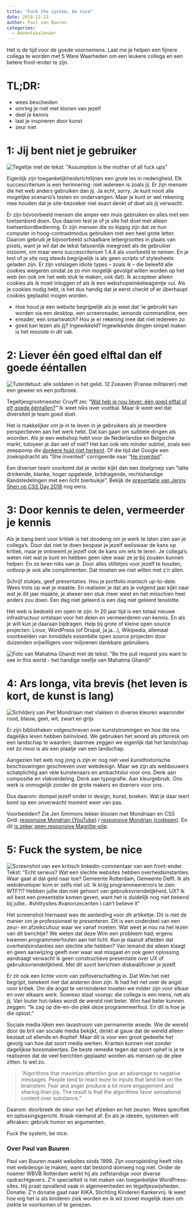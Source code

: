 ```yaml
---
title: "Fuck the system, be nice"
date: 2018-12-23
author: Paul van Buuren
categories: 
  - Adventskalender
---
```

Het is de tijd voor de goede voornemens. Laat me je helpen een fijnere collega te worden met 5 Ware Waarheden om een leukere collega en een betere front-ender te zijn.

# TL;DR:

* wees bescheiden
* omring je niet met klonen van jezelf
* deel je kennis
* laat je inspireren door kunst
* zeur niet

# 1: Jij bent niet je gebruiker

![Tegeltje met de tekst: "Assumption is the mother of all fuck ups"](https://fronteers.nl/_img/adventskalender/assumption-is-the-mother-of-all-fuck-ups-576x576.png)

Eigenlijk zijn toegankelijkheidsrichtlijnen een grote les in nederigheid. Elk succescriterium is een herinnering: niet iedereen is zoals jij. Er zijn mensen die het web anders gebruiken dan jij. Ja echt, sorry.  Je kunt nooit alle mogelijke scenario’s testen en ondervangen. Maar je kunt er wel rekening mee houden dat je site-bezoeker niet exact denkt of doet als jij verwacht.

Er zijn bijvoorbeeld mensen die amper een muis gebruiken en alles met een toetsenbord doen. Dus daarom test je of je site het doet met alleen toetsenbordbediening. Er zijn mensen die zo kippig zijn dat ze hun computer in hoog-contrastmodus gebruiken met een heel grote letter. Daarom gebruik je bijvoorbeeld schaalbare lettergroottes in plaats van pixels, want je wil dat de tekst fatsoenlijk meegroeit als de gebruiker inzoomt, om maar eens succescriterium 1.4.4 als voorbeeld te nemen. En je test of je site nog steeds begrijpelijk is als geen scripts of stylesheets geladen zijn. Er zijn volslagen idiote types – zoals ik – die beleefd alle cookies weigeren omdat ze zo min mogelijk gevolgd willen worden op het web (en ook om het web stuk te maken, ook dat). Ik accepteer alleen cookies als ik moet inloggen of als ik een webshopwinkelwagentje vul. Als je cookies nodig hebt, is het dus handig dat je eerst checkt of er überhaupt cookies geplaatst mogen worden.

* Hoe houd je een website begrijpelijk als je weet dat ‘ie gebruikt kan worden via een desktop, een screenreader, iemands commandline, een
* ereader, een smartwatch? Hou je er rekening mee dat niet iedereen zo
* goed kan lezen als jij? Ingewikkeld? Ingewikkelde dingen simpel maken is het mooiste in dit vak.

# 2: Liever één goed elftal dan elf goede ééntallen

![Tuterdetuut: alle soldaten in het gelid. 12 Zoeaven (Franse militairen) met een geweer en een pofbroek.](https://fronteers.nl/_img/adventskalender/zoeaven.jpg)

Tegeltjesgrootmeester Cruyff zei: “[Wat heb je nou liever: één goed elftal of elf goede ééntallen?](https://tegelizr.nl/tegeltje/wat-heb-je-nou-liever-n-goed-elftal-of-elf-goede-ntallen)” Ik weet niks over voetbal. Maar ik weet wel dat diversiteit je team goed doet.

Het is makkelijker om je in te leven in je gebruikers als je meerdere perspectieven aan het werk hebt. Dat kan gaan om subtiele dingen als
woorden. Als je een webshop hebt voor de Nederlandse en Belgische markt, tutoyeer je dan wel of niet? Het kan ook iets minder subtiel, zoals een zeeppomp die [donkere huid niet herkent](https://www.youtube.com/watch?v=1lgDiAInFLY). Of die tijd dat Google een zoekopdracht als “She invented” corrigeerde naar “[He invented](http://blogoscoped.com/archive/2007-05-24-n36.html)”.

Een diverser team voorkomt dat je verder kijkt dan een doelgroep van “latte drinkende, blanke, hoger opgeleide, brildragende, rechtshandige Randstedelingen met een licht bierbuikje”. Bekijk de [presentatie van Jenny Shen op CSS Day 2018](https://vimeo.com/277243126) nog eens.

# 3: Door kennis te delen, vermeerder je kennis

Als je bang bent voor kritiek is het doodeng om je werk te laten zien aan je collega’s. Door dat niet te doen bespaar je jezelf weliswaar de kans op kritiek, maar je ontneemt je jezelf ook de kans om iets te leren. Je collega’s weten niet wat je kunt en hebben geen idee waar ze je bij zouden kunnen helpen. En ze leren niks van je. Door alles stilletjes voor jezelf te houden, ontloop je ook alle complimenten. Dat moeten we niet willen met z’n allen.

Schrijf stukjes, geef presentaties. Hou je portfolio manisch up-to-date. Wees trots op wat je maakte. En realiseer je dat als je volgend jaar kijkt naar wat je dit jaar maakte, je alweer een stuk meer weet en het misschien heel anders zou doen. Een dag niet geleerd is een dag niet geleerd tenslotte.

Het web is bedoeld om open te zijn. In 20 jaar tijd is een totaal nieuwe infrastructuur ontstaan voor het delen en vermeerderen van kennis. En als je wilt kun je daaraan bijdragen. Help bij grote of kleine open source projecten. Linux, WordPress (of Drupal, ja ja…), Wikipedia, allemaal voorbeelden van inmiddels essentiële open source projecten door duizenden vrijwilligers voor miljoenen dankbare gebruikers.

![Foto van Mahatma Ghandi met de tekst: "Be the pull request you want to see in this world - het handige neefje van Mahatma Ghandi"](https://fronteers.nl/_img/adventskalender/be-the-pull-request.png)

# 4: Ars longa, vita brevis (het leven is kort, de kunst is lang)

![Schilderij van Piet Mondriaan met vlakken in diverse kleuren waaronder rood, blauw, geel, wit, zwart en grijs](https://fronteers.nl/_img/adventskalender/piet-mondriaan-1921---composition-en-rouge-jaune-bleu-et-noir-768x766.jpg)

Er zijn bibliotheken volgeschreven over kunststromingen en hoe die ons dagelijks leven hebben beïnvloed. We gebruiken het woord als pittoresk om een landschap te waarden; daarmee zeggen we eigenlijk dat het landschap net zo mooi is als een plaatje van een landschap.

Aangezien het web nog jong is zijn er nog niet veel kunsthistorische beschouwingen geschreven over webdesign. Maar we zijn als webbouwers schatplichtig aan vele kunstenaars en ambachtslui voor ons. Denk aan compositie en vlakverdeling. Denk aan typografie. Aan kleurgebruik. Ons werk is onmogelijk zonder de grote makers en doeners voor ons.

Dus daarom: dompel jezelf onder in design, kunst, boeken. Wat je daar leert komt op een onverwacht moment weer van pas.

Voorbeelden? Zie Jen Simmons lekker klooien met Mondriaan en CSS Grid: [responsive Mondrian (YouTube)](https://www.youtube.com/watch?v=qNtJ5p3h2A4) / [responsive Mondrian (codepen)](https://codepen.io/jensimmons/pen/mrNvPZ/). En dit [is zeker geen responsive Magritte-pijp](http://www.la-trahison-des-images.be/).

# 5: Fuck the system, be nice

![Screenshot van een kritisch linkedin-commentaar van een front-ender. Tekst: "Echt serieus? Wat een slechte websites hebben overheidsinstanties. Waar gaat al dat geld naar toe? Gemeente Rotterdam, Gemeente Delft. Ik als webdeveloper kom er zelfs niet uit. Ik krijg programmeererrors te zien. WTF?!? Hebben jullie dan niet gehoort van gebruiksvriendelijkheid, UX? Ik wil best een presentatie komen geven, want het is duidelijk nog niet bekend bij jullie.. #shittysites #vanonzecenten I can’t believe it"](https://fronteers.nl/_img/adventskalender/wim-heitinga-spreekt.png)

Het screenshot hiernaast was de aanleiding voor dit artikeltje. Dit is niet de manier om je professioneel te presenteren. Dit is een onderdeel van een zeur- en afzeikcultuur waar we vanaf moeten. Wat weet je nou na het lezen van dit berichtje? We weten dat deze Wim een probleem had; ergens kwamen programmeerfouten aan het licht. Kun je daaruit afleiden dat overheidsinstanties een slechte site hebben? Van iemand die alleen klaagt en geen aanwijzing geeft over waar wat misgaat en ook geen oplossing aandraagt verwacht ik geen constructieve presentatie over UX of gebruiksvriendelijkheid. Met dit soort berichten diskwalificeer je jezelf.

Er zit ook een lichte vorm van zelfoverschatting in. Dat Wim het niet begrijpt, betekent niet dat anderen dom zijn. Ik had het net over de angst voor kritiek. Om die angst te verminderen moeten we milder zijn voor elkaar en over elkaars werk. Sowieso staat voorop: die collega is een mens, net als jij. Van louter hot-takes wordt de wereld niet beter. Wim had beter kunnen zeggen: “Ik zag op die-en-die plek deze programmeerfout. En dit is hoe je die oplost.”

Sociale media lijken een lavastroom van permanente woede. Wie de wereld door de bril van sociale media bekijkt, denkt al gauw dat de wereld alleen bestaat uit ellende en #ophef. Maar dit is voor een groot gedeelte het gevolg van hoe dat soort media werken. Kranten kunnen niet zonder dagelijkse boosmakertjes. De beste remedie tegen dat soort ophef is je te realiseren dat de veel berichten geplaatst worden als mensen op de plee zitten. Is wel zo.

> “Algorithms that maximize attention give an advantage to negative messages. People tend to react more to inputs that land low on the brainstem. Fear and anger produce a lot more engagement and sharing than joy. The result is that the algorithms favor sensational content over substance.”

Daarom: doorbreek de sleur van het afzeiken en het zeuren. Wees specifiek en oplossingsgericht. Kraak niemand af.
En als je ideeën, systemen wilt afkraken: gebruik humor en argumenten.

Fuck the system, be nice.

### Over Paul van Buuren
<!-- <img src="/archief/_img/adventskalender/paul.jpg" alt="Foto van Paul van Buuren" class="floating-portrait"> -->
Paul van Buuren maakt websites sinds 1998. Zijn vooropleiding heeft niks met webdesign te maken, want dat bestond domweg nog niet. Onder de noemer WBVB Rotterdam werkt hij als zelfstandige voor diverse opdrachtgevers. Z'n specialiteit is het maken van toegankelijke WordPress-sites. Hij praat opvallend vaak in algemeenheden en tegeltjeswijsheden.
Donatie:
Z'n donatie gaat naar KIKA, Stichting Kinderen Kankervrij. Ik weet hoe erg het is als kinderen ziek worden en ik wil zoveel mogelijk doen om ziekte te voorkomen of te genezen.
